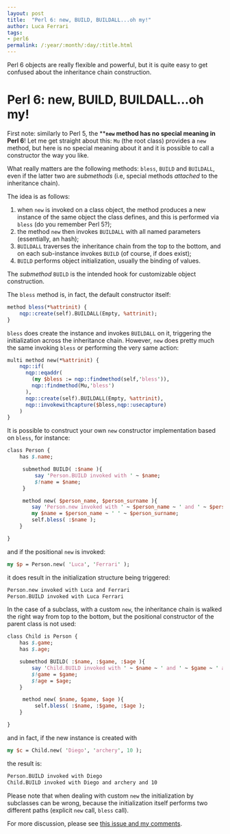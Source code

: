 ```yaml
---
layout: post
title:  "Perl 6: new, BUILD, BUILDALL...oh my!"
author: Luca Ferrari
tags:
- perl6
permalink: /:year/:month/:day/:title.html
---
```

Perl 6 objects are really flexible and powerful, but it is quite easy to get confused about the inheritance chain construction.

# Perl 6: new, BUILD, BUILDALL...oh my!

First note: similarly to Perl 5, the ****`new` method has no special meaning in Perl 6**! Let me get straight about this: `Mu` (the root class) provides a `new` method, but here is no special meaning about it and it is possible to call a constructor the way you like.

What really matters are the following methods: `bless`, `BUILD` and `BUILDALL`, even if the latter two are *submethods* (i.e, special methods *attached* to the inheritance chain).

The idea is as follows:
1) when `new` is invoked on a class object, the method produces a new instance of the same object the class defines, and this is performed via `bless` (do you remember Perl 5?);
2) the method `new` then invokes `BUILDALL` with all named parameters (essentially, an hash);
3) `BUILDALL` traverses the inheritance chain from the top to the bottom, and on each sub-instance invokes `BUILD` (of course, if does exist);
4) `BUILD` performs object initialization, usually the binding of values.

The *submethod* `BUILD` is the intended hook for customizable object construction.

The `bless` method is, in fact, the default constructor itself:

```perl
method bless(*%attrinit) {
    nqp::create(self).BUILDALL(Empty, %attrinit);
}
```

`bless` does create the instance and invokes `BUILDALL` on it, triggering the initialization across the inheritance chain. However, `new` does pretty much the same invoking `bless` or performing the very same action:

```perl
multi method new(*%attrinit) {
    nqp::if(
      nqp::eqaddr(
        (my $bless := nqp::findmethod(self,'bless')),
        nqp::findmethod(Mu,'bless')
      ),
      nqp::create(self).BUILDALL(Empty, %attrinit),
      nqp::invokewithcapture($bless,nqp::usecapture)
    )
}
```

It is possible to construct your own `new` constructor implementation based on `bless`, for instance:

```perl
class Person {
    has $.name;

     submethod BUILD( :$name ){
         say 'Person.BUILD invoked with ' ~ $name;
         $!name = $name;
     }

     method new( $person_name, $person_surname ){
        say 'Person.new invoked with ' ~ $person_name ~ ' and ' ~ $person_surname;
        my $name = $person_name ~ ' ' ~ $person_surname;
        self.bless( :$name );
    }

}
```

and if the positional `new` is invoked:

```perl
my $p = Person.new( 'Luca', 'Ferrari' );
```

it does result in the initialization structure being triggered:

```sh
Person.new invoked with Luca and Ferrari
Person.BUILD invoked with Luca Ferrari
```


In the case of a subclass, with a custom `new`, the inheritance chain is walked the right way from top to the bottom, but the positional constructor of the parent class is not used:

```perl
class Child is Person {
    has $.game;
    has $.age;

    submethod BUILD( :$name, :$game, :$age ){
        say 'Child.BUILD invoked with ' ~ $name ~ ' and ' ~ $game ~ ' and ' ~ $age;
        $!game = $game;
        $!age = $age;
    }

     method new( $name, $game, $age ){
         self.bless( :$name, :$game, :$age );
    }

}
```

and in fact, if the new instance is created with

```perl
my $c = Child.new( 'Diego', 'archery', 10 );
```

the result is:

```sh
Person.BUILD invoked with Diego
Child.BUILD invoked with Diego and archery and 10
```

Please note that when dealing with custom `new` the initialization by subclasses can be wrong, because the initialization itself performs two different paths (explicit `new` call, `bless` call).

For more discussion, please see [this issue and my comments](https://github.com/perl6/doc/issues/2077).
